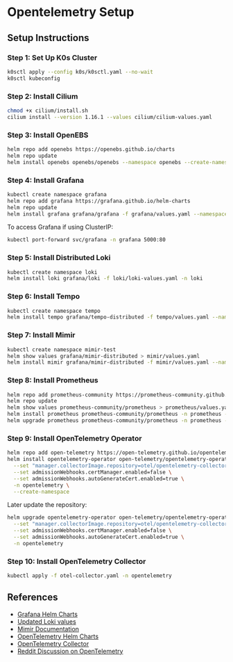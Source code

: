# Opentelemetry Setup

## Setup Instructions

### Step 1: Set Up K0s Cluster

```bash
k0sctl apply --config k0s/k0sctl.yaml --no-wait
k0sctl kubeconfig
```

### Step 2: Install Cilium

```bash
chmod +x cilium/install.sh
cilium install --version 1.16.1 --values cilium/cilium-values.yaml
```

### Step 3: Install OpenEBS

```bash
helm repo add openebs https://openebs.github.io/charts
helm repo update
helm install openebs openebs/openebs --namespace openebs --create-namespace
```

### Step 4: Install Grafana

```bash
kubectl create namespace grafana
helm repo add grafana https://grafana.github.io/helm-charts
helm repo update
helm install grafana grafana/grafana -f grafana/values.yaml --namespace grafana
```

To access Grafana if using ClusterIP:
```bash
kubectl port-forward svc/grafana -n grafana 5000:80
```

### Step 5: Install Distributed Loki

```bash
kubectl create namespace loki
helm install loki grafana/loki -f loki/loki-values.yaml -n loki
```

### Step 6: Install Tempo

```bash
kubectl create namespace tempo
helm install tempo grafana/tempo-distributed -f tempo/values.yaml --namespace tempo
```

### Step 7: Install Mimir

```bash
kubectl create namespace mimir-test
helm show values grafana/mimir-distributed > mimir/values.yaml
helm install mimir grafana/mimir-distributed -f mimir/values.yaml --namespace mimir-test
```

### Step 8: Install Prometheus

```bash
helm repo add prometheus-community https://prometheus-community.github.io/helm-charts
helm repo update
helm show values prometheus-community/prometheus > prometheus/values.yaml
helm install prometheus prometheus-community/prometheus -n prometheus --create-namespace -f prometheus/values.yaml
helm upgrade prometheus prometheus-community/prometheus -n prometheus --create-namespace -f prometheus/values.yaml
```

### Step 9: Install OpenTelemetry Operator

```bash
helm repo add open-telemetry https://open-telemetry.github.io/opentelemetry-helm-charts
helm install opentelemetry-operator open-telemetry/opentelemetry-operator \
  --set "manager.collectorImage.repository=otel/opentelemetry-collector-k8s" \
  --set admissionWebhooks.certManager.enabled=false \
  --set admissionWebhooks.autoGenerateCert.enabled=true \
  -n opentelemetry \
  --create-namespace
```

Later update the repository:

```bash
helm upgrade opentelemetry-operator open-telemetry/opentelemetry-operator \
  --set "manager.collectorImage.repository=otel/opentelemetry-collector-contrib" \
  --set admissionWebhooks.certManager.enabled=false \
  --set admissionWebhooks.autoGenerateCert.enabled=true \
  -n opentelemetry
```

### Step 10: Install OpenTelemetry Collector

```bash
kubectl apply -f otel-collector.yaml -n opentelemetry
```

## References

- [Grafana Helm Charts](https://github.com/grafana/helm-charts/tree/main/charts)
- [Updated Loki values](https://github.com/grafana/loki/blob/main/production/helm/loki/values.yaml)
- [Mimir Documentation](https://grafana.com/docs/helm-charts/mimir-distributed/latest/get-started-helm-charts/)
- [OpenTelemetry Helm Charts](https://github.com/open-telemetry/opentelemetry-helm-charts?tab=readme-ov-file)
- [OpenTelemetry Collector](https://grafana.com/docs/mimir/latest/configure/configure-otel-collector/)
- [Reddit Discussion on OpenTelemetry](https://www.reddit.com/r/OpenTelemetry/comments/1efmocv/cant_use_prometheusremotewrite_in_opentelemetry/?rdt=54991)
